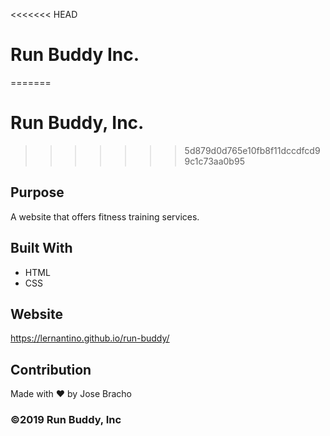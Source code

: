 <<<<<<< HEAD
# Run Buddy Inc.
=======
# Run Buddy, Inc.
>>>>>>> 5d879d0d765e10fb8f11dccdfcd99c1c73aa0b95

## Purpose
A website that offers fitness training services. 

## Built With
* HTML
* CSS

## Website
https://lernantino.github.io/run-buddy/

## Contribution
Made with ❤️ by Jose Bracho

### ©️2019 Run Buddy, Inc 
